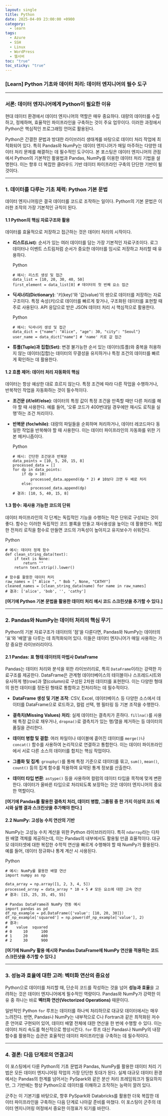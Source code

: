 ```yaml
---
layout: single
title: Python
date: 2025-04-09 23:00:00 +0900
category:
  - learn
tags:
  - Azure
  - SSH
  - Linux
  - WordPress
  - 웹서버
toc: "true"
toc_sticky: "true"
---
```

### **[Learn] Python 기초와 데이터 처리: 데이터 엔지니어의 필수 도구**

---

### **서론: 데이터 엔지니어에게 Python이 필요한 이유**

현대 데이터 환경에서 데이터 엔지니어의 역할은 매우 중요하다. 대량의 데이터를 수집하고, 정제하며, 효율적인 파이프라인을 구축하는 것이 주요 업무이다. 이러한 과정에서 Python은 핵심적인 프로그래밍 언어로 활용된다.

Python은 간결한 문법과 방대한 라이브러리 생태계를 바탕으로 데이터 처리 작업에 최적화되어 있다. 특히 Pandas와 NumPy는 데이터 엔지니어가 매일 마주하는 다양한 데이터 처리 문제를 해결하는 데 필수적인 도구이다. 본 포스팅은 데이터 엔지니어의 관점에서 Python의 기본적인 활용법과 Pandas, NumPy를 이용한 데이터 처리 기법을 설명한다. 이는 향후 더 복잡한 클라우드 기반 데이터 파이프라인 구축의 단단한 기반이 될 것이다.

---

### **1. 데이터를 다루는 기초 체력: Python 기본 문법**

데이터 엔지니어링은 결국 데이터를 코드로 조작하는 일이다. Python의 기본 문법은 이러한 조작의 가장 기본적인 규칙이 된다.

#### **1.1 Python의 핵심 자료구조와 활용**

데이터를 효율적으로 저장하고 접근하는 것은 데이터 처리의 시작이다.

- **리스트(List)**: 순서가 있는 여러 데이터를 담는 가장 기본적인 자료구조이다. 로그 데이터나 이벤트 스트림처럼 순서가 중요한 데이터를 임시로 저장하고 처리할 때 유용하다.
    
    Python
    
    ```
    # 예시: 리스트 생성 및 접근
    data_list = [10, 20, 30, 40, 50]
    first_element = data_list[0] # 데이터의 첫 번째 요소 접근
    ```
    
- **딕셔너리(Dictionary)**: '키(key)'와 '값(value)'의 쌍으로 데이터를 저장하는 자료구조이다. 특정 속성(키)으로 데이터를 빠르게 찾거나, 구조화된 데이터를 표현할 때 주로 사용된다. API 응답으로 받은 JSON 데이터 처리 시 핵심적으로 활용한다.
    
    Python
    
    ```
    # 예시: 딕셔너리 생성 및 접근
    data_dict = {"name": "Alice", "age": 30, "city": "Seoul"}
    user_name = data_dict["name"] # 'name' 키로 값 접근
    ```
    
- **튜플(Tuple)과 집합(Set)**: 변경 불가능한 순서 있는 데이터(튜플)와 중복을 허용하지 않는 데이터(집합)는 데이터의 무결성을 유지하거나 특정 조건의 데이터를 빠르게 확인하는 데 활용한다.
    

#### **1.2 흐름 제어: 데이터 처리 자동화의 핵심**

데이터는 항상 예상한 대로 흐르지 않는다. 특정 조건에 따라 다른 작업을 수행하거나, 반복적인 작업을 자동화하는 것이 필수적이다.

- **조건문 (if/elif/else)**: 데이터의 특정 값이 특정 조건을 만족할 때만 다른 처리를 해야 할 때 사용한다. 예를 들어, '오류 코드가 400번대일 경우에만 재시도 로직을 실행'하는 조건 처리이다.
    
- **반복문 (for/while)**: 대량의 파일들을 순회하며 처리하거나, 데이터 레코드마다 동일한 작업을 반복해야 할 때 사용한다. 이는 데이터 파이프라인의 자동화를 위한 기본 메커니즘이다.
    
    Python
    
    ```
    # 예시: 간단한 조건문과 반복문
    data_points = [10, 5, 20, 15, 8]
    processed_data = []
    for dp in data_points:
        if dp > 10:
            processed_data.append(dp * 2) # 10보다 크면 두 배로 처리
        else:
            processed_data.append(dp)
    # 결과: [10, 5, 40, 15, 8]
    ```
    

#### **1.3 함수: 재사용 가능한 코드의 단위**

데이터 파이프라인의 각 단계는 독립적인 기능을 수행하는 작은 단위로 구성되는 것이 좋다. 함수는 이러한 독립적인 코드 블록을 만들고 재사용성을 높이는 데 활용한다. 복잡한 전처리 로직을 함수로 만들면 코드의 가독성이 높아지고 유지보수가 쉬워진다.

Python

```
# 예시: 데이터 정제 함수
def clean_string_data(text):
    if text is None:
        return ""
    return text.strip().lower()

# 함수를 활용한 데이터 처리
raw_names = [" Alice ", " Bob ", None, "CATHY"]
cleaned_names = [clean_string_data(name) for name in raw_names]
# 결과: ['alice', 'bob', '', 'cathy']
```

**[여기에 Python 기본 문법을 활용한 데이터 처리 예시 코드 스크린샷을 추가할 수 있다.]**

---

### **2. Pandas와 NumPy는 데이터 처리의 핵심 무기**

Python의 기본 자료구조가 데이터의 '점'을 다룬다면, Pandas와 NumPy는 데이터의 '표'와 '배열'을 다루는 데 최적화되어 있다. 이들은 데이터 엔지니어가 매일 사용하는 가장 중요한 라이브러리이다.

#### **2.1 Pandas: 표 형태 데이터의 마법사 DataFrame**

Pandas는 데이터 처리와 분석을 위한 라이브러리로, 특히 `DataFrame`이라는 강력한 자료구조를 제공한다. DataFrame은 관계형 데이터베이스의 테이블이나 스프레드시트와 유사하게 행(row)과 열(column)로 구성된 2차원 데이터를 표현한다. 이는 다양한 형태의 원천 데이터를 정돈된 형태로 통합하고 전처리하는 데 필수적이다.

- **DataFrame 생성 및 기본 조작**: CSV, Excel, 데이터베이스 등 다양한 소스에서 데이터를 DataFrame으로 로드하고, 컬럼 선택, 행 필터링 등 기본 조작을 수행한다.
    
- **결측치(Missing Values) 처리**: 실제 데이터는 결측치가 흔하다. `fillna()`를 사용해 특정 값으로 채우거나, `dropna()`로 결측치가 있는 행/열을 제거하는 등 데이터의 품질을 관리한다.
    
- **데이터 병합 및 결합**: 여러 파일이나 테이블에 흩어진 데이터를 `merge()`나 `concat()` 함수를 사용하여 논리적으로 연결하고 통합한다. 이는 데이터 파이프라인에서 서로 다른 소스의 데이터를 합치는 핵심 작업이다.
    
- **그룹화 및 집계**: `groupby()`를 통해 특정 기준으로 데이터를 묶고, `sum()`, `mean()`, `count()` 등의 집계 함수를 적용하여 요약된 통계 정보를 산출한다.
    
- **데이터 타입 변환**: `astype()` 등을 사용하여 컬럼의 데이터 타입을 목적에 맞게 변환한다. 데이터가 올바른 타입으로 처리되도록 보장하는 것은 데이터 엔지니어의 중요한 역할이다.
    

**[여기에 Pandas를 활용한 결측치 처리, 데이터 병합, 그룹핑 중 한 가지 이상의 코드 예시와 실행 결과 스크린샷을 추가해야 한다.]**

#### **2.2 NumPy: 고성능 수치 연산의 기반**

NumPy는 고성능 수치 계산을 위한 Python 라이브러리이다. 특히 `ndarray`라는 다차원 배열 객체를 제공하는데, 이는 Pandas의 내부에서도 활용될 만큼 효율적이다. 대규모 데이터셋에 대한 복잡한 수학적 연산을 빠르게 수행해야 할 때 NumPy가 활용된다. 예를 들어, 데이터 정규화나 통계 계산 시 사용된다.

Python

```
# 예시: NumPy를 활용한 배열 연산
import numpy as np

data_array = np.array([1, 2, 3, 4, 5])
processed_array = data_array * 10 + 5 # 모든 요소에 대한 고속 연산
# 결과: [15, 25, 35, 45, 55]

# Pandas DataFrame과 NumPy 연동 예시
import pandas as pd
df_np_example = pd.DataFrame({'value': [10, 20, 30]})
df_np_example['squared'] = np.power(df_np_example['value'], 2)
# 결과:
#    value  squared
# 0     10      100
# 1     20      400
# 2     30      900
```

**[여기에 NumPy 활용 예시와 Pandas DataFrame에 NumPy 연산을 적용하는 코드 스크린샷을 추가할 수 있다.]**

---

### **3. 성능과 효율에 대한 고려: 벡터화 연산의 중요성**

Python으로 데이터를 처리할 때, 단순히 코드를 작성하는 것을 넘어 **성능과 효율**을 고려하는 것은 데이터 엔지니어에게 필수적인 역량이다. Pandas와 NumPy가 강력한 이유 중 하나는 바로 **벡터화 연산(Vectorized Operations)** 때문이다.

일반적인 Python `for` 루프는 데이터를 하나씩 처리하므로 대규모 데이터에서는 매우 느려진다. 반면, Pandas나 NumPy는 내부적으로 C나 Fortran과 같은 최적화된 저수준 언어로 구현되어 있어, 데이터 배열 전체에 대한 연산을 한 번에 수행할 수 있다. 이는 데이터 처리 속도를 혁신적으로 향상시킨다. `for` 루프 대신 Pandas나 NumPy의 내장 함수를 활용하는 습관은 효율적인 데이터 파이프라인을 구축하는 데 필수적이다.

---

### **4. 결론: 다음 단계로의 연결고리**

이 포스팅에서 다룬 Python의 기초 문법과 Pandas, NumPy를 활용한 데이터 처리 기법은 모든 데이터 엔지니어링 작업의 가장 단단한 토대가 된다. 실제 대규모 데이터 환경에서는 Pandas의 한계를 넘어서는 PySpark와 같은 분산 처리 프레임워크가 필요하지만, 그 기반에는 항상 Python으로 데이터를 이해하고 조작하는 능력이 깔려 있다.

군주는 이 기본기를 바탕으로, 향후 PySpark와 Databricks를 활용한 더욱 복잡한 데이터 파이프라인을 구축하는 다음 단계로 나아갈 준비를 마쳤다. 이 포스팅이 군주의 데이터 엔지니어링 여정에서 중요한 이정표가 되기를 바란다.